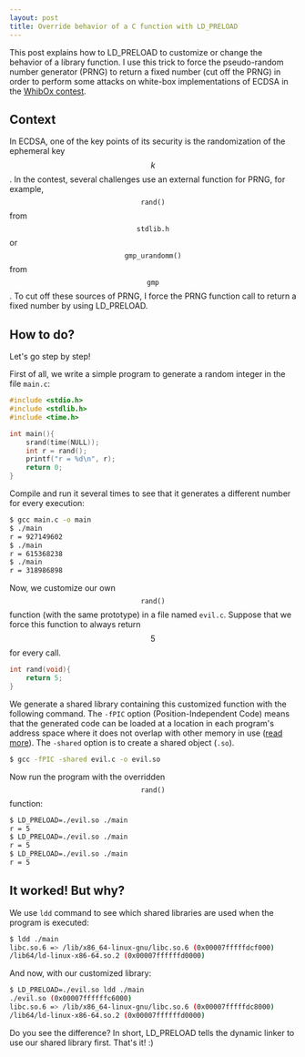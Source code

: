 ```yaml
---
layout: post
title: Override behavior of a C function with LD_PRELOAD
---
```


This post explains how to LD_PRELOAD to customize or change the behavior of a library function. I use this trick to force the pseudo-random number generator (PRNG) to return a fixed number (cut off the PRNG) in order to perform some attacks on white-box implementations of ECDSA in the [WhibOx contest](https://whibox-contest-2024.cryptoexperts.net).

## Context

In ECDSA, one of the key points of its security is the randomization of the ephemeral key $$k$$. In the contest, several challenges use an external function for PRNG, for example, $$\texttt{rand()}$$ from $$\texttt{stdlib.h}$$ or $$\texttt{gmp_urandomm()}$$ from $$\texttt{gmp}$$. To cut off these sources of PRNG, I force the PRNG function call to return a fixed number by using LD_PRELOAD.

## How to do?

Let's go step by step!

First of all, we write a simple program to generate a random integer in the file `main.c`:

```C
#include <stdio.h>
#include <stdlib.h>
#include <time.h>

int main(){
    srand(time(NULL));
    int r = rand();
    printf("r = %d\n", r);
    return 0;
}
```

Compile and run it several times to see that it generates a different number for every execution:

```bash
$ gcc main.c -o main
$ ./main
r = 927149602
$ ./main
r = 615368238
$ ./main
r = 318986898
```

Now, we customize our own $$\texttt{rand()}$$ function (with the same prototype) in a file named `evil.c`. Suppose that we force this function to always return $$5$$ for every call.

```C
int rand(void){
    return 5;
}
```

We generate a shared library containing this customized function with the following command. The `-fPIC` option (Position-Independent Code) means that the generated code can be loaded at a location in each program's address space where it does not overlap with other memory in use ([read more](https://en.wikipedia.org/wiki/Position-independent_code)). The `-shared` option is to create a shared object (`.so`).
 
```bash
$ gcc -fPIC -shared evil.c -o evil.so
```

Now run the program with the overridden $$\texttt{rand()}$$ function:

```bash
$ LD_PRELOAD=./evil.so ./main
r = 5
$ LD_PRELOAD=./evil.so ./main
r = 5
$ LD_PRELOAD=./evil.so ./main
r = 5
```

## It worked! But why?

We use `ldd` command to see which shared libraries are used when the program is executed:

```bash
$ ldd ./main
libc.so.6 => /lib/x86_64-linux-gnu/libc.so.6 (0x00007fffffdcf000)
/lib64/ld-linux-x86-64.so.2 (0x00007ffffffd0000)
```

And now, with our customized library:

```bash
$ LD_PRELOAD=./evil.so ldd ./main
./evil.so (0x00007ffffffc6000)
libc.so.6 => /lib/x86_64-linux-gnu/libc.so.6 (0x00007fffffdc8000)
/lib64/ld-linux-x86-64.so.2 (0x00007ffffffd0000)
```

Do you see the difference? In short, LD_PRELOAD tells the dynamic linker to use our shared library first. That's it! :)